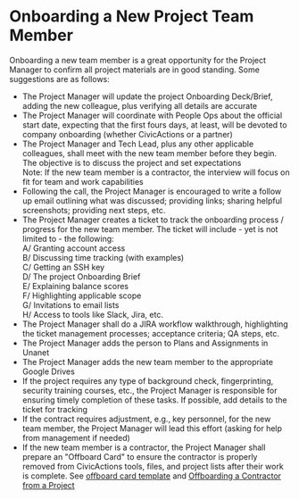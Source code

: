 # Onboarding a New Project Team Member

Onboarding a new team member is a great opportunity for the Project Manager to confirm all project materials are in good standing. Some suggestions are as follows:

- The Project Manager will update the project Onboarding Deck/Brief, adding the new colleague, plus verifying all details are accurate
- The Project Manager will coordinate with People Ops about the official start date, expecting that the first fours days, at least, will be devoted to company onboarding (whether CivicActions or a partner)
- The Project Manager and Tech Lead, plus any other applicable colleagues, shall meet with the new team member before they begin. The objective is to discuss the project and set expectations 
<br>Note: If the new team member is a contractor, the interview will focus on fit for team and work capabilities
- Following the call, the Project Manager is encouraged to write a follow up email outlining what was discussed; providing links; sharing helpful screenshots; providing next steps, etc.
- The Project Manager creates a ticket to track the onboarding process / progress for the new team member. The ticket will include - yet is not limited to - the following:
<br>A/ Granting account access
<br>B/ Discussing time tracking (with examples)
<br>C/ Getting an SSH key
<br>D/ The project Onboarding Brief
<br>E/ Explaining balance scores
<br>F/ Highlighting applicable scope 
<br>G/ Invitations to email lists
<br>H/ Access to tools like Slack, Jira, etc.
- The Project Manager shall do a JIRA workflow walkthrough, highlighting the ticket management processes; acceptance criteria; QA steps, etc. 
- The Project Manager adds the person to Plans and Assignments in Unanet
- The Project Manager adds the new team member to the appropriate Google Drives
- If the project requires any type of background check, fingerprinting, security training courses, etc., the Project Manager is responsible for ensuring timely completion of these tasks. If possible, add details to the ticket for tracking
- If the contract requires adjustment, e.g., key personnel, for the new team member, the Project Manager will lead this effort (asking for help from management if needed)
- If the new team member is a contractor, the Project Manager shall prepare an "Offboard Card" to ensure the contractor is properly removed from CivicActions tools, files, and project lists after their work is complete. See [offboard card template](https://trello.com/c/sXpzezNI/60-offboard-template) and [Offboarding a Contractor from a Project](project-offboarding.md)
